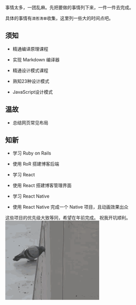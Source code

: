 事情太多，一团乱麻。先把要做的事情列下来，一件一件去完成。

具体的事情有`滴答清单`收集，这里列一些大的时间点吧。

## 须知
- 精通编译原理课程
- 实现 Markdown 编译器

- 精通设计模式课程
- 熟知23种设计模式
- JavaScript设计模式

## 温故
- 总结网页常见布局

## 知新
- 学习 Ruby on Rails
- 使用 RoR 搭建博客后端

- 学习 React
- 使用 React 搭建博客管理界面

- 学习 React Native
- 使用 React Native 完成一个 Native 项目，且动画效果出众

这些项目的优先级大致等同，希望在年前完成。
祝我开坑顺利。
![_down](down.gif)